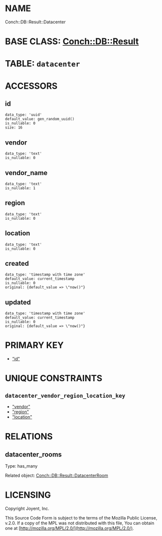 # NAME

Conch::DB::Result::Datacenter

# BASE CLASS: [Conch::DB::Result](../modules/Conch%3A%3ADB%3A%3AResult)

# TABLE: `datacenter`

# ACCESSORS

## id

```
data_type: 'uuid'
default_value: gen_random_uuid()
is_nullable: 0
size: 16
```

## vendor

```
data_type: 'text'
is_nullable: 0
```

## vendor\_name

```
data_type: 'text'
is_nullable: 1
```

## region

```
data_type: 'text'
is_nullable: 0
```

## location

```
data_type: 'text'
is_nullable: 0
```

## created

```
data_type: 'timestamp with time zone'
default_value: current_timestamp
is_nullable: 0
original: {default_value => \"now()"}
```

## updated

```
data_type: 'timestamp with time zone'
default_value: current_timestamp
is_nullable: 0
original: {default_value => \"now()"}
```

# PRIMARY KEY

- ["id"](#id)

# UNIQUE CONSTRAINTS

## `datacenter_vendor_region_location_key`

- ["vendor"](#vendor)
- ["region"](#region)
- ["location"](#location)

# RELATIONS

## datacenter\_rooms

Type: has\_many

Related object: [Conch::DB::Result::DatacenterRoom](../modules/Conch%3A%3ADB%3A%3AResult%3A%3ADatacenterRoom)

# LICENSING

Copyright Joyent, Inc.

This Source Code Form is subject to the terms of the Mozilla Public License,
v.2.0. If a copy of the MPL was not distributed with this file, You can obtain
one at [http://mozilla.org/MPL/2.0/](http://mozilla.org/MPL/2.0/).
